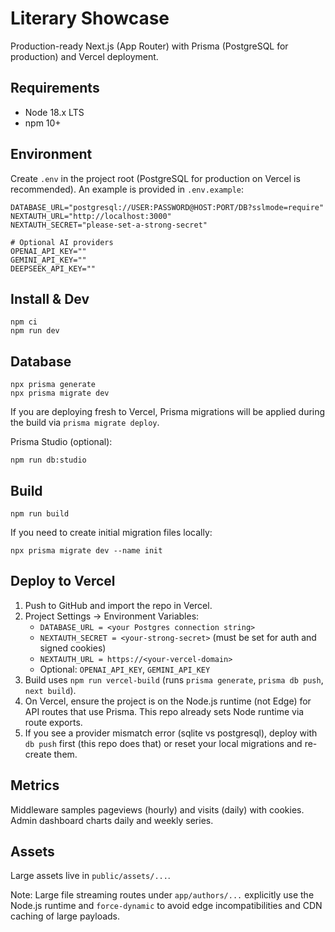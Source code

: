# Literary Showcase

Production-ready Next.js (App Router) with Prisma (PostgreSQL for production) and Vercel deployment.

## Requirements
- Node 18.x LTS
- npm 10+

## Environment
Create `.env` in the project root (PostgreSQL for production on Vercel is recommended). An example is provided in `.env.example`:

```
DATABASE_URL="postgresql://USER:PASSWORD@HOST:PORT/DB?sslmode=require"
NEXTAUTH_URL="http://localhost:3000"
NEXTAUTH_SECRET="please-set-a-strong-secret"

# Optional AI providers
OPENAI_API_KEY=""
GEMINI_API_KEY=""
DEEPSEEK_API_KEY=""
```

## Install & Dev
```
npm ci
npm run dev
```

## Database
```
npx prisma generate
npx prisma migrate dev
```

If you are deploying fresh to Vercel, Prisma migrations will be applied during the build via `prisma migrate deploy`.

Prisma Studio (optional):
```
npm run db:studio
```

## Build
```
npm run build
```
If you need to create initial migration files locally:
```
npx prisma migrate dev --name init
```

## Deploy to Vercel
1. Push to GitHub and import the repo in Vercel.
2. Project Settings → Environment Variables:
   - `DATABASE_URL = <your Postgres connection string>`
    - `NEXTAUTH_SECRET = <your-strong-secret>` (must be set for auth and signed cookies)
   - `NEXTAUTH_URL = https://<your-vercel-domain>`
   - Optional: `OPENAI_API_KEY`, `GEMINI_API_KEY`
3. Build uses `npm run vercel-build` (runs `prisma generate`, `prisma db push`, `next build`).
4. On Vercel, ensure the project is on the Node.js runtime (not Edge) for API routes that use Prisma. This repo already sets Node runtime via route exports.
5. If you see a provider mismatch error (sqlite vs postgresql), deploy with `db push` first (this repo does that) or reset your local migrations and re-create them.

## Metrics
Middleware samples pageviews (hourly) and visits (daily) with cookies. Admin dashboard charts daily and weekly series.

## Assets
Large assets live in `public/assets/...`.

Note: Large file streaming routes under `app/authors/...` explicitly use the Node.js runtime and `force-dynamic` to avoid edge incompatibilities and CDN caching of large payloads.
